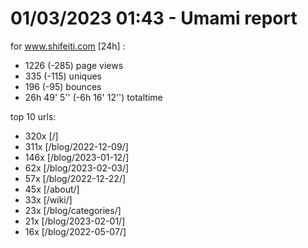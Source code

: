 # 01/03/2023 01:43 - Umami report
for www.shifeiti.com [24h] :

 - 1226 (-285) page views
 - 335 (-115) uniques
 - 196 (-95) bounces
 - 26h 49' 5'' (-6h 16' 12'') totaltime


top 10 urls:
 - 320x [/]
 - 311x [/blog/2022-12-09/]
 - 146x [/blog/2023-01-12/]
 - 62x [/blog/2023-02-03/]
 - 57x [/blog/2022-12-22/]
 - 45x [/about/]
 - 33x [/wiki/]
 - 23x [/blog/categories/]
 - 21x [/blog/2023-02-01/]
 - 16x [/blog/2022-05-07/]


